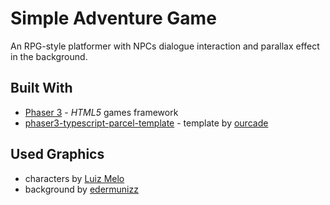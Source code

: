# Simple Adventure Game

An RPG-style platformer with NPCs dialogue interaction and parallax effect in the background.

## Built With

* [Phaser 3](http://www.dropwizard.io/1.0.2/docs/) - *HTML5* games framework
* [phaser3-typescript-parcel-template](https://github.com/ourcade/phaser3-typescript-parcel-template) - template by [ourcade](https://github.com/ourcade)

## Used Graphics

* characters by [Luiz Melo](https://luizmelo.itch.io)
* background by [edermunizz](https://edermunizz.itch.io/free-pixel-art-forest)





